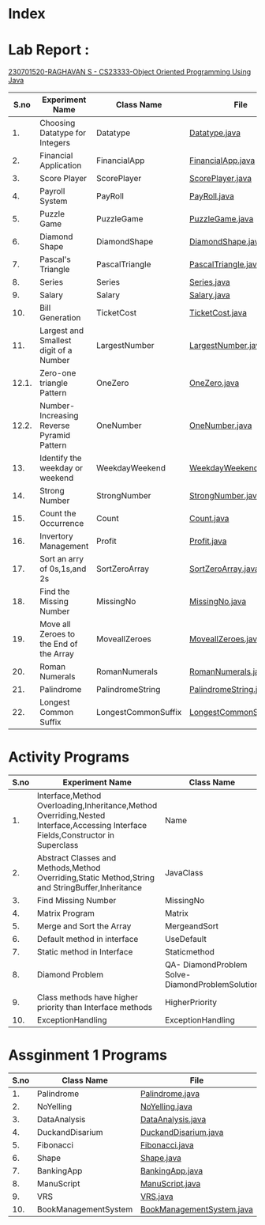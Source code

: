 # Index

# Lab Report : 
[230701520-RAGHAVAN S - CS23333-Object Oriented Programming Using Java](230701520-RAGHAVAN_S_CS23333-Object_Oriented_Programming_Using_Java.pdf) 

| S.no  | Experiment Name | Class Name | File |
| --- | --- | --- | --- |
| 1.  | Choosing Datatype for Integers  | Datatype   | [Datatype.java](Programs/Datatype.java)  |
| 2.  | Financial Application  | FinancialApp    | [FinancialApp.java](Programs/FinancialApp.java)  |
| 3.  | Score Player  | ScorePlayer   | [ScorePlayer.java](Programs/ScorePlayer.java)  |
| 4.  | Payroll System  | PayRoll   | [PayRoll.java](Programs/PayRoll.java)  |
| 5.  | Puzzle Game  | PuzzleGame   | [PuzzleGame.java](Programs/PuzzleGame.java)  |
| 6.  | Diamond Shape  | DiamondShape   | [DiamondShape.java](Programs/DiamondShape.java)  |
| 7.  | Pascal's Triangle  | PascalTriangle   | [PascalTriangle.java](Programs/PascalTriangle.java)  |
| 8.  | Series  | Series   | [Series.java](Programs/Series.java)  |
| 9.  | Salary  | Salary   | [Salary.java](Programs/Salary.java)  |
| 10. | Bill Generation  | TicketCost   | [TicketCost.java](Programs/TicketCost.java)  |
| 11. | Largest and Smallest digit of a Number  | LargestNumber   | [LargestNumber.java](Programs/LargestNumber.java)  |
| 12.1. | Zero-one triangle Pattern  | OneZero   | [OneZero.java](Programs/OneZero.java)  |
| 12.2. | Number-Increasing Reverse Pyramid Pattern | OneNumber   | [OneNumber.java](Programs/OneNumber.java)  |
| 13. | Identify the weekday or weekend  | WeekdayWeekend   | [WeekdayWeekend.java](Programs/WeekdayWeekend.java)  |
| 14. | Strong Number  | StrongNumber   | [StrongNumber.java](Programs/StrongNumber.java)  |
| 15. | Count the Occurrence  | Count   | [Count.java](Programs/Count.java)  |
| 16. | Invertory Management  | Profit   | [Profit.java](Programs/Profit.java)  |
| 17. | Sort an arry of 0s,1s,and 2s  | SortZeroArray   | [SortZeroArray.java](Programs/SortZeroArray.java)  |
| 18.  | Find the Missing Number  | MissingNo    | [MissingNo.java](Programs/MissingNo.java)  |
| 19.  | Move all Zeroes to the End of the Array  | MoveallZeroes    | [MoveallZeroes.java](Programs/MoveallZeroes.java)  |
| 20.  | Roman Numerals  | RomanNumerals    | [RomanNumerals.java](Programs/RomanNumerals.java)  |
| 21.  | Palindrome  | PalindromeString    | [PalindromeString.java](Programs/PalindromeString.java)  |
| 22.  | Longest Common Suffix  | LongestCommonSuffix    | [LongestCommonSuffix.java](Programs/LongestCommonSuffix.java)  |


# Activity Programs


| S.no  | Experiment Name | Class Name | File |
| --- | ------ | --- | --- |
| 1.  | Interface,Method Overloading,Inheritance,Method Overriding,Nested Interface,Accessing Interface Fields,Constructor in Superclass  | Name    | [Name.java](Programs/Name.java)  |
| 2.  | Abstract Classes and Methods,Method Overriding,Static Method,String and StringBuffer,Inheritance  | JavaClass    | [JavaClass.java](Programs/JavaClass.java)  |
| 3.  | Find Missing Number  | MissingNo    | [MissingNo.java](Programs/MissingNo.java)  |
| 4.  | Matrix Program  | Matrix    | [Matrix.java](Programs/Matrix.java)  |
| 5.  | Merge and Sort the Array  | MergeandSort    | [MergeandSort.java](Programs/MergeandSort.java)  |
| 6.  | Default method in interface  | UseDefault     | [UseDefault.java](Programs/UseDefault.java)  |
| 7.  | Static method in Interface  | Staticmethod    | [Staticmethod.java](Programs/Staticmethod.java)  |
| 8.  | Diamond Problem  |QA- DiamondProblem <br> Solve- DiamondProblemSolution    | [QA-DiamondProblem.java](Programs/DiamondProblem.java) <br> [Solve-DiamondProblemSolution.java](Programs/DiamondProblemSolution.java)  |
| 9.  | Class methods have higher priority than Interface methods  | HigherPriority    | [HigherPriority.java](Programs/HigherPriority.java)  |
| 10.  | ExceptionHandling  | ExceptionHandling    | [ExceptionHandling.java](Programs/ExceptionHandling.java)  |


# Assginment 1 Programs


| S.no  | Class Name | File |
| --- | --- | --- |
| 1.  | Palindrome    | [Palindrome.java](Programs/Palindrome.java)  |
| 2.  | NoYelling     | [NoYelling.java](Programs/NoYelling.java)  |
| 3.  | DataAnalysis    | [DataAnalysis.java](Programs/DataAnalysis.java)  |
| 4.  | DuckandDisarium    | [DuckandDisarium.java](Programs/DuckandDisarium.java)  |
| 5.  | Fibonacci    | [Fibonacci.java](Programs/Fibonacci.java)  |
| 6.  | Shape    | [Shape.java](Programs/Shape.java)  |
| 7.  | BankingApp    | [BankingApp.java](Programs/BankingApp.java)  |
| 8.  | ManuScript    | [ManuScript.java](Programs/ManuScript.java)  |
| 9.  | VRS    | [VRS.java](Programs/VRS.java)  |
| 10.  | BookManagementSystem    | [BookManagementSystem.java](Programs/BookManagementSystem.java)  |

